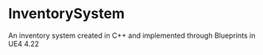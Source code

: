 # InventorySystem
An inventory system created in C++ and implemented through Blueprints in UE4 4.22
